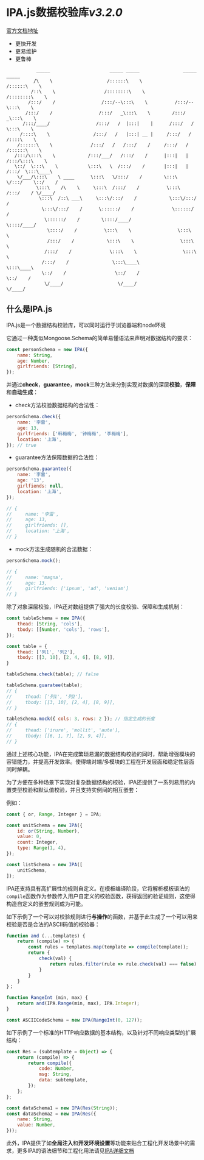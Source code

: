 # IPA.js数据校验库*v3.2.0*

[官方文档地址](https://pierrejacques.github.io/ipa-document)

- 更快开发
- 更易维护
- 更鲁棒

```
           _____                      _____ _____                _____ _____           
          /\    \                    /::::::\    \              /::::::\    \          
         /::\    \                  /::::::::\    \            /::::::::\    \         
        /:::/    /                 /:::/--\:::\    \          /:::/--\:::\    \        
       /:::/    /                 /:::/   _\:::\    \        /:::/   _\:::\    \       
      /:::/____/                 /:::/   /  |:::|    |      /:::/   /  \:::\    \      
     /::::\    \                /:::/   /   |:::| __ |     /:::/   /   /::::\    \     
    /::::::\    \              /:::/   /   /:::/    /     /:::/   /   /::::::\    \    
   /:::/\:::\    \            /:::/___/   /:::/    /      |:::|   |  /:::/\:::\    \   
   \::/  \:::\    \           \:::\   \  /:::/    /       |:::|   | /:::/  \:::\____\  
    \/___/\:::\    \ ____      \:::\   \/:::/    /        \:::\   \/:::/    \::/    /  
           \:::\    /\    \     \:::\  /:::/    /          \:::\  /:::/    / \/____/   
            \:::\  /::\ ___\     \:::\/:::/    /            \:::\/:::/    /            
             \:::\/:::/    /      \::::::/    /              \::::::/    /             
              \::::::/    /        \::::/____/                \::::/____/              
               \::::/    /          \:::\    \                 \:::\    \              
               /:::/    /            \:::\    \                 \:::\    \             
              /:::/    /              \:::\    \                 \:::\    \            
             /:::/    /                \:::\____\                 \:::\____\           
             \::/    /                  \::/    /                  \::/    /           
              \/____/                    \/____/                    \/____/            
```

## 什么是IPA.js

IPA.js是一个数据结构校验库，可以同时运行于浏览器端和node环境

它通过一种类似Mongoose.Schema的简单易懂语法来声明对数据结构的要求：

``` js
const personSchema = new IPA({
    name: String,
    age: Number,
    girlfriends: [String],
});
```

并通过**check**，**guarantee**，**mock**三种方法来分别实现对数据的深层**校验**，**保障**和**自动生成**：

- check方法校验数据结构的合法性：

``` js
personSchema.check({
    name: '李雷',
    age: 13,
    girlfriends: ['韩梅梅', '钟梅梅', '李梅梅'],
    location: '上海',
}); // true
```

- guarantee方法保障数据的合法性：

``` js
personSchema.guarantee({
    name: '李雷',
    age: '13',
    girlfiends: null,
    location: '上海',
});

// { 
//     name: '李雷',
//     age: 13,
//     girlfriends: [],
//     location: '上海',
// }
```

- mock方法生成随机的合法数据：

``` js
personSchema.mock();

// { 
//     name: 'magna',
//     age: 13,
//     girlfriends: ['ipsum', 'ad', 'veniam']
// }
```

除了对象深层校验，IPA还对数组提供了强大的长度校验、保障和生成机制：

``` js
const tableSchema = new IPA({
    thead: [String, 'cols'],
    tbody: [[Number, 'cols'], 'rows'],
});

const table = {
    thead: ['列1', '列2'],
    tbody: [[3, 10], [2, 4, 6], [8, 9]],
}

tableSchema.check(table); // false

tableSchema.guaratee(table);
// {
//     thead: ['列1', '列2'],
//     tbody: [[3, 10], [2, 4], [8, 9]],
// }

tableSchema.mock({ cols: 3, rows: 2 }); // 指定生成的长度
// {
//     thead: ['irure', 'mollit', 'aute'],
//     tbody: [[6, 1, 7], [2, 9, 4]],
// }
```

通过上述核心功能，IPA在完成繁琐易漏的数据结构校验的同时，帮助增强模块的容错能力，并提高开发效率。使得端对端/多模块的工程在开发层面和稳定性层面同时解耦。

为了方便在多种场景下实现对复杂数据结构的校验，IPA还提供了一系列易用的内置类型校验和默认值校验，并且支持实例间的相互嵌套：

例如：

``` js
const { or, Range, Integer } = IPA;

const unitSchema = new IPA({
    id: or(String, Number),
    value: 0,
    count: Integer,
    type: Range(1, 4),
});

const listSchema = new IPA([
    unitSchema,
]);
```

IPA还支持具有高扩展性的规则自定义。在模板编译阶段，它将解析模板语法的`compile`函数作为参数传入用户自定义的校验函数，获得返回的验证规则，这使得构造自定义的嵌套规则成为可能。

如下示例了一个可以对校验规则进行**与操作**的函数，并基于此生成了一个可以用来校验是否是合法的ASCII码值的校验器：

``` js
function and (...templates) {
    return (compile) => {
        const rules = templates.map(template => compile(template));
        return {
            check(val) {
                return rules.filter(rule => rule.check(val) === false).length === 0;
            } 
        }
    }
}；

function RangeInt (min, max) {
    return and(IPA.Range(min, max), IPA.Integer);
}

const ASCIICodeSchema = new IPA(RangeInt(0, 127));
```

如下示例了一个标准的HTTP响应数据的基本结构，以及针对不同响应类型的扩展结构：

``` js
const Res = (subtemplate = Object) => {
    return (compile) => {
        return compile({
            code: Number,
            msg: String,
            data: subtemplate,
        });
    };
};

const dataSchema1 = new IPA(Res(String));
const dataSchema2 = new IPA(Res({
    name: String,
    value: Number,
}));
```

此外，IPA提供了如**全局注入**和**开发环境设置**等功能来贴合工程化开发场景中的需求，更多IPA的语法细节和工程化用法请见[IPA详细文档]()

